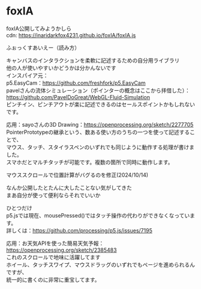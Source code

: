 # foxIA
foxIA公開してみようかしら  
cdn: https://inaridarkfox4231.github.io/foxIA/foxIA.js  
  
ふぉっくすあいえー（読み方）  
  
キャンバスのインタラクションを柔軟に記述するための自分用ライブラリ  
他の人が使いやすいかどうかは分かんないです  
インスパイア元：  
p5.EasyCam：https://github.com/freshfork/p5.EasyCam  
pavelさんの流体シミュレーション（ポインターの概念はここから拝借した）：  
  https://github.com/PavelDoGreat/WebGL-Fluid-Simulation  
ピンチイン、ピンチアウトが楽に記述できるのはセールスポイントかもしれないです。  
  
応用：sayoさんの3D Drawing：https://openprocessing.org/sketch/2277705  
PointerPrototypeの継承という、数ある使い方のうちの一つを使って記述することで、  
マウス、タッチ、スタイラスペンのいずれでも同じように動作する処理が書けました。  
スマホだとマルチタッチが可能です。複数の箇所で同時に動作します。  

マウススクロールで位置計算がバグるのを修正(2024/10/14)  

なんか公開したとたんに大したことない気がしてきた  
まあ自分が使って便利ならそれでいいか  

ひとつだけ  
p5.jsでは現在、mousePressed()ではタッチ操作の代わりができなくなっています。  
詳しくは：https://github.com/processing/p5.js/issues/7195  

応用：お天気APIを使った簡易天気予報：https://openprocessing.org/sketch/2385483  
これのスクロールで地味に活躍してます  
ホイール、タッチスワイプ、マウスドラッグのいずれでもページを進められるんですが、  
統一的に書くのに非常に重宝してます。
  
